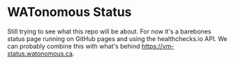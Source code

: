 # WATonomous Status

Still trying to see what this repo will be about. For now it's a barebones status page running on GitHub pages and using the healthchecks.io API. We can probably combine this with what's behind https://vm-status.watonomous.ca.


